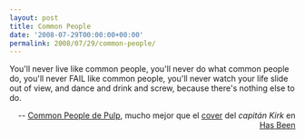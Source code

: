 ```yaml
---
layout: post
title: Common People
date: '2008-07-29T00:00:00+00:00'
permalink: 2008/07/29/common-people/
---
```

<p class="chorus">You'll never live like common people,
you'll never do what common people do,
you'll never FAIL like common people,
you'll never watch your life slide out of view,
and dance and drink and screw,
because there's nothing else to do.</p>
<p align="right">-- <a href="http://www.youtube.com/watch?v=_EMd9zyJLgA">Common People de Pulp</a>, mucho mejor que el <a href="http://www.youtube.com/watch?v=eISBTBwWKeE">cover</a>  del <em>capitán Kirk</em> en <a href="http://en.wikipedia.org/wiki/Has_Been">Has Been</a> </p>
